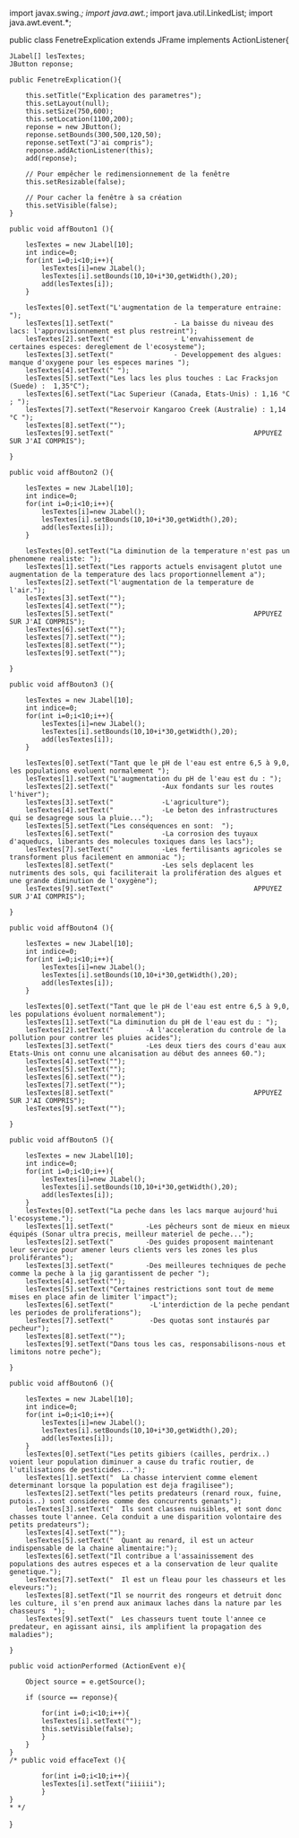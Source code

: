 import javax.swing.*; 
import java.awt.*; 
import java.util.LinkedList; 
import java.awt.event.*;


public class FenetreExplication extends JFrame implements ActionListener{

	JLabel[] lesTextes;
	JButton reponse;

	public FenetreExplication(){

		this.setTitle("Explication des parametres");
		this.setLayout(null);
		this.setSize(750,600);
		this.setLocation(1100,200);
		reponse = new JButton();
		reponse.setBounds(300,500,120,50);
		reponse.setText("J'ai compris"); 
		reponse.addActionListener(this);
		add(reponse); 

		// Pour empêcher le redimensionnement de la fenêtre
		this.setResizable(false);

		// Pour cacher la fenêtre à sa création
		this.setVisible(false);
	}

	public void affBouton1 (){
		
		lesTextes = new JLabel[10]; 
		int indice=0;
		for(int i=0;i<10;i++){
			lesTextes[i]=new JLabel();
			lesTextes[i].setBounds(10,10+i*30,getWidth(),20); 
			add(lesTextes[i]);       
		}
		
		lesTextes[0].setText("L'augmentation de la temperature entraine: ");
		lesTextes[1].setText("               - La baisse du niveau des lacs: l'approvisionnement est plus restreint");
		lesTextes[2].setText("               - L'envahissement de certaines especes: dereglement de l'ecosysteme");
		lesTextes[3].setText("               - Developpement des algues: manque d'oxygene pour les especes marines ");
		lesTextes[4].setText(" ");
		lesTextes[5].setText("Les lacs les plus touches : Lac Fracksjon (Suede) :  1,35°C");					 
		lesTextes[6].setText("Lac Superieur (Canada, Etats-­Unis) : 1,16 °C ; ");
		lesTextes[7].setText("Reservoir Kangaroo Creek (Australie) : 1,14 °C ");   
		lesTextes[8].setText("");  
		lesTextes[9].setText("                                   APPUYEZ SUR J'AI COMPRIS");
		
	}

	public void affBouton2 (){
		
		lesTextes = new JLabel[10]; 
		int indice=0;
		for(int i=0;i<10;i++){
			lesTextes[i]=new JLabel();
			lesTextes[i].setBounds(10,10+i*30,getWidth(),20); 
			add(lesTextes[i]);       
		}
		
		lesTextes[0].setText("La diminution de la temperature n'est pas un phenomene realiste: ");
		lesTextes[1].setText("Les rapports actuels envisagent plutot une augmentation de la temperature des lacs proportionnellement a");
		lesTextes[2].setText("l'augmentation de la temperature de l'air.");
		lesTextes[3].setText("");
		lesTextes[4].setText("");
		lesTextes[5].setText("                                   APPUYEZ SUR J'AI COMPRIS");
		lesTextes[6].setText("");
		lesTextes[7].setText("");   
		lesTextes[8].setText("");  
		lesTextes[9].setText("");
		
	}

	public void affBouton3 (){
		
		lesTextes = new JLabel[10]; 
		int indice=0;
		for(int i=0;i<10;i++){
			lesTextes[i]=new JLabel();
			lesTextes[i].setBounds(10,10+i*30,getWidth(),20); 
			add(lesTextes[i]);       
		}
		
		lesTextes[0].setText("Tant que le pH de l'eau est entre 6,5 à 9,0, les populations evoluent normalement ");
		lesTextes[1].setText("L'augmentation du pH de l'eau est du : ");
		lesTextes[2].setText("            -Aux fondants sur les routes l'hiver");
		lesTextes[3].setText("            -L'agriculture");
		lesTextes[4].setText("            -Le beton des infrastructures qui se desagrege sous la pluie...");
		lesTextes[5].setText("Les conséquences en sont:  ");
		lesTextes[6].setText("            -La corrosion des tuyaux d'aqueducs, liberants des molecules toxiques dans les lacs");					 
		lesTextes[7].setText("            -Les fertilisants agricoles se transforment plus facilement en ammoniac ");
		lesTextes[8].setText("            -Les sels deplacent les nutriments des sols, qui faciliterait la prolifération des algues et une grande diminution de l'oxygène");
		lesTextes[9].setText("                                   APPUYEZ SUR J'AI COMPRIS");
				
	}

	public void affBouton4 (){
		
		lesTextes = new JLabel[10]; 
		int indice=0;
		for(int i=0;i<10;i++){
			lesTextes[i]=new JLabel();
			lesTextes[i].setBounds(10,10+i*30,getWidth(),20); 
			add(lesTextes[i]);       
		}
		
		lesTextes[0].setText("Tant que le pH de l'eau est entre 6,5 à 9,0, les populations évoluent normalement");
		lesTextes[1].setText("La diminution du pH de l'eau est du : ");
		lesTextes[2].setText("        -A l'acceleration du controle de la pollution pour contrer les pluies acides");
		lesTextes[3].setText("        -Les deux tiers des cours d'eau aux Etats-Unis ont connu une alcanisation au début des annees 60.");
		lesTextes[4].setText("");
		lesTextes[5].setText("");
		lesTextes[6].setText("");
		lesTextes[7].setText("");
		lesTextes[8].setText("                                   APPUYEZ SUR J'AI COMPRIS");
		lesTextes[9].setText("");
		
	}

	public void affBouton5 (){
		
		lesTextes = new JLabel[10]; 
		int indice=0;
		for(int i=0;i<10;i++){
			lesTextes[i]=new JLabel();
			lesTextes[i].setBounds(10,10+i*30,getWidth(),20); 
			add(lesTextes[i]);       
		}
		lesTextes[0].setText("La peche dans les lacs marque aujourd'hui l'ecosysteme.");
		lesTextes[1].setText("        -Les pêcheurs sont de mieux en mieux équipés (Sonar ultra precis, meilleur materiel de peche...");
		lesTextes[2].setText("        -Des guides proposent maintenant leur service pour amener leurs clients vers les zones les plus proliférantes");
		lesTextes[3].setText("        -Des meilleures techniques de peche comme la peche à la jig garantissent de pecher ");
		lesTextes[4].setText("");
		lesTextes[5].setText("Certaines restrictions sont tout de meme mises en place afin de limiter l'impact");
		lesTextes[6].setText("         -L'interdiction de la peche pendant les periodes de proliferations");
		lesTextes[7].setText("         -Des quotas sont instaurés par pecheur");
		lesTextes[8].setText("");
		lesTextes[9].setText("Dans tous les cas, responsabilisons-nous et limitons notre peche");
		
	}

	public void affBouton6 (){
		
		lesTextes = new JLabel[10]; 
		int indice=0;
		for(int i=0;i<10;i++){
			lesTextes[i]=new JLabel();
			lesTextes[i].setBounds(10,10+i*30,getWidth(),20); 
			add(lesTextes[i]);       
		}
		lesTextes[0].setText("Les petits gibiers (cailles, perdrix..) voient leur population diminuer a cause du trafic routier, de l'utilisations de pesticides...");
		lesTextes[1].setText("	La chasse intervient comme element determinant lorsque la population est deja fragilisee");
		lesTextes[2].setText("les petits predateurs (renard roux, fuine, putois..) sont consideres comme des concurrents genants");        
		lesTextes[3].setText("	Ils sont classes nuisibles, et sont donc chasses toute l'annee. Cela conduit a une disparition volontaire des petits predateurs");
		lesTextes[4].setText("");
		lesTextes[5].setText("	Quant au renard, il est un acteur indispensable de la chaine alimentaire:");
		lesTextes[6].setText("Il contribue a l'assainissement des populations des autres especes et a la conservation de leur qualite genetique.");
		lesTextes[7].setText("  Il est un fleau pour les chasseurs et les eleveurs:");
		lesTextes[8].setText("Il se nourrit des rongeurs et detruit donc les culture, il s'en prend aux animaux laches dans la nature par les chasseurs  ");
		lesTextes[9].setText("	Les chasseurs tuent toute l'annee ce predateur, en agissant ainsi, ils amplifient la propagation des maladies");
		
	}
	
	public void actionPerformed (ActionEvent e){

		Object source = e.getSource();
		
		if (source == reponse){
			
			for(int i=0;i<10;i++){
			lesTextes[i].setText("");
			this.setVisible(false);
			}
		}
	}
	/* public void effaceText (){

			for(int i=0;i<10;i++){
			lesTextes[i].setText("iiiiii");
			}
	}
	* */
}

